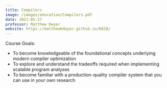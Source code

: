 ```yaml
---
title: Compilers
image: /images/education/Compilers.pdf
date: 2021-05-27
professor: Matthew Dwyer
website: https://matthewbdwyer.github.io/6620/
---
```


Course Goals:

* To become knowledgeable of the foundational concepts underlying modern compiler optimization
* To explore and understand the tradeoffs required when implementing scalable program analyses
* To become familiar with a production-quality compiler system that you can use in your own research